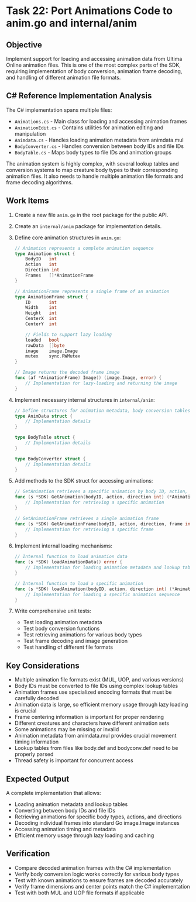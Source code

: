 # Task 22: Port Animations Code to anim.go and internal/anim

## Objective

Implement support for loading and accessing animation data from Ultima Online animation files. This is one of the most complex parts of the SDK, requiring implementation of body conversion, animation frame decoding, and handling of different animation file formats.

## C# Reference Implementation Analysis

The C# implementation spans multiple files:

- `Animations.cs` - Main class for loading and accessing animation frames
- `AnimationEdit.cs` - Contains utilities for animation editing and manipulation
- `Animdata.cs` - Handles loading animation metadata from animdata.mul
- `BodyConverter.cs` - Handles conversion between body IDs and file IDs
- `BodyTable.cs` - Maps body types to file IDs and animation groups

The animation system is highly complex, with several lookup tables and conversion systems to map creature body types to their corresponding animation files. It also needs to handle multiple animation file formats and frame decoding algorithms.

## Work Items

1. Create a new file `anim.go` in the root package for the public API.

2. Create an `internal/anim` package for implementation details.

3. Define core animation structures in `anim.go`:

   ```go
   // Animation represents a complete animation sequence
   type Animation struct {
       BodyID   int
       Action   int
       Direction int
       Frames   []*AnimationFrame
   }

   // AnimationFrame represents a single frame of an animation
   type AnimationFrame struct {
       ID       int
       Width    int
       Height   int
       CenterX  int
       CenterY  int

       // Fields to support lazy loading
       loaded   bool
       rawData  []byte
       image    image.Image
       mutex    sync.RWMutex
   }

   // Image returns the decoded frame image
   func (af *AnimationFrame) Image() (image.Image, error) {
       // Implementation for lazy-loading and returning the image
   }
   ```

4. Implement necessary internal structures in `internal/anim`:

   ```go
   // Define structures for animation metadata, body conversion tables, etc.
   type AnimData struct {
       // Implementation details
   }

   type BodyTable struct {
       // Implementation details
   }

   type BodyConverter struct {
       // Implementation details
   }
   ```

5. Add methods to the SDK struct for accessing animations:

   ```go
   // GetAnimation retrieves a specific animation by body ID, action, and direction
   func (s *SDK) GetAnimation(bodyID, action, direction int) (*Animation, error) {
       // Implementation for retrieving a specific animation
   }

   // GetAnimationFrame retrieves a single animation frame
   func (s *SDK) GetAnimationFrame(bodyID, action, direction, frame int) (*AnimationFrame, error) {
       // Implementation for retrieving a specific frame
   }
   ```

6. Implement internal loading mechanisms:

   ```go
   // Internal function to load animation data
   func (s *SDK) loadAnimationData() error {
       // Implementation for loading animation metadata and lookup tables
   }

   // Internal function to load a specific animation
   func (s *SDK) loadAnimation(bodyID, action, direction int) (*Animation, error) {
       // Implementation for loading a specific animation sequence
   }
   ```

7. Write comprehensive unit tests:
   - Test loading animation metadata
   - Test body conversion functions
   - Test retrieving animations for various body types
   - Test frame decoding and image generation
   - Test handling of different file formats

## Key Considerations

- Multiple animation file formats exist (MUL, UOP, and various versions)
- Body IDs must be converted to file IDs using complex lookup tables
- Animation frames use specialized encoding formats that must be carefully decoded
- Animation data is large, so efficient memory usage through lazy loading is crucial
- Frame centering information is important for proper rendering
- Different creatures and characters have different animation sets
- Some animations may be missing or invalid
- Animation metadata from animdata.mul provides crucial movement timing information
- Lookup tables from files like body.def and bodyconv.def need to be properly parsed
- Thread safety is important for concurrent access

## Expected Output

A complete implementation that allows:

- Loading animation metadata and lookup tables
- Converting between body IDs and file IDs
- Retrieving animations for specific body types, actions, and directions
- Decoding individual frames into standard Go image.Image instances
- Accessing animation timing and metadata
- Efficient memory usage through lazy loading and caching

## Verification

- Compare decoded animation frames with the C# implementation
- Verify body conversion logic works correctly for various body types
- Test with known animations to ensure frames are decoded accurately
- Verify frame dimensions and center points match the C# implementation
- Test with both MUL and UOP file formats if applicable

